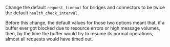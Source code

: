Change the default `request_timeout` for bridges and connectors to be
twice the default `health_check_interval`.

Before this change, the default values for those two options meant
that, if a buffer ever got blocked due to resource errors or high
message volumes, then, by the time the buffer would try to resume its
normal operations, almost all requests would have timed out.
